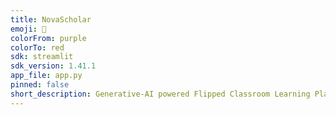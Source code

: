 ```yaml
---
title: NovaScholar
emoji: 🐢
colorFrom: purple
colorTo: red
sdk: streamlit
sdk_version: 1.41.1
app_file: app.py
pinned: false
short_description: Generative-AI powered Flipped Classroom Learning Platform
---
```

